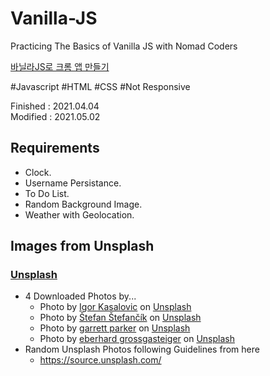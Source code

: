 # Vanilla-JS

Practicing The Basics of Vanilla JS with Nomad Coders

[바닐라JS로 크롬 앱 만들기](https://nomadcoders.co/javascript-for-beginners/lobby "vanilla-js")

#Javascript #HTML #CSS #Not Responsive

Finished : 2021.04.04   
Modified : 2021.05.02

## Requirements

-   Clock.
-   Username Persistance.
-   To Do List.
-   Random Background Image.
-   Weather with Geolocation.

## Images from Unsplash

### [Unsplash](https://unsplash.com/)

-   4 Downloaded Photos by...
    -   Photo by <a href="https://unsplash.com/@ikasalovic?utm_source=unsplash&utm_medium=referral&utm_content=creditCopyText">Igor Kasalovic</a> on <a href="https://unsplash.com/wallpapers/desktop/dual-monitor?utm_source=unsplash&utm_medium=referral&utm_content=creditCopyText">Unsplash</a>
    -   Photo by <a href="https://unsplash.com/@cikstefan?utm_source=unsplash&utm_medium=referral&utm_content=creditCopyText">Štefan Štefančík</a> on <a href="https://unsplash.com/wallpapers/desktop?utm_source=unsplash&utm_medium=referral&utm_content=creditCopyText">Unsplash</a>
    -   Photo by <a href="https://unsplash.com/@garrettpsystems?utm_source=unsplash&utm_medium=referral&utm_content=creditCopyText">garrett parker</a> on <a href="https://unsplash.com/wallpapers/desktop?utm_source=unsplash&utm_medium=referral&utm_content=creditCopyText">Unsplash</a>
    -   Photo by <a href="https://unsplash.com/@eberhardgross?utm_source=unsplash&utm_medium=referral&utm_content=creditCopyText">eberhard grossgasteiger</a> on <a href="https://unsplash.com/wallpapers/desktop?utm_source=unsplash&utm_medium=referral&utm_content=creditCopyText">Unsplash</a>
-   Random Unsplash Photos following Guidelines from here
    -   https://source.unsplash.com/
